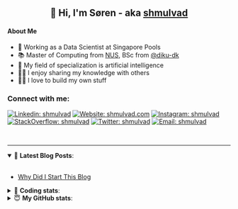 <h2 align="center">
	👋 Hi, I'm Søren - aka <a href="https://shmulvad.com">shmulvad</a>
</h2>

#### About Me
- 🤖 Working as a Data Scientist at Singapore Pools
- 📚 Master of Computing from [NUS], BSc from [@diku-dk]
- 🧠 My field of specialization is artificial intelligence
- 👨‍🏫 I enjoy sharing my knowledge with others
- 👨‍💻 I love to build my own stuff

### Connect with me:

[![Linkedin: shmulvad](https://img.shields.io/badge/shmulvad-blue?style=flat&logo=Linkedin&logoColor=white)][linkedin]
[![Website: shmulvad.com](https://img.shields.io/badge/shmulvad.com-47CCCC?&style=flat&logo=Google-Chrome&logoColor=white)][website]
[![Instagram: shmulvad](https://img.shields.io/badge/-@shmulvad-purple?style=flat&logo=Instagram&logoColor=white)][instagram]
[![StackOverflow: shmulvad](https://img.shields.io/badge/shmulvad-FE7A16?style=flat&logo=stack-overflow&logoColor=white)][stackOverflow]
[![Twitter: shmulvad](https://img.shields.io/badge/@shmulvad-1ca0f1?style=flat&logo=twitter&logoColor=white)][twitter]
[![Email: shmulvad](https://img.shields.io/badge/shmulvad-D14836?style=flat&logo=gmail&logoColor=white)][mail]

<br />

---

<details open>
 <summary>📕 <b>Latest Blog Posts</b>: </summary>

<br>

<!-- BLOG-POST-LIST:START -->
- [Why Did I Start This Blog](https://shmulvad.com/blog/why-did-start-this-blog)
<!-- BLOG-POST-LIST:END -->

</details>

<!-- --- -->

<details>
 <summary>🤖 <b>Coding stats</b>: </summary>

<br>

NOTE: Doesn't track coding at work or work done in environments such as Jupyter Notebooks.

<!--START_SECTION:waka-->
![Code Time](http://img.shields.io/badge/Code%20Time-2%2C313%20hrs%2018%20mins-blue)

**I'm a Night 🦉** 

```text
🌞 Morning                438 commits         ██░░░░░░░░░░░░░░░░░░░░░░░   09.28 % 
🌆 Daytime                1222 commits        ██████░░░░░░░░░░░░░░░░░░░   25.90 % 
🌃 Evening                1937 commits        ██████████░░░░░░░░░░░░░░░   41.06 % 
🌙 Night                  1121 commits        ██████░░░░░░░░░░░░░░░░░░░   23.76 % 
```


📊 **This Week I Spent My Time On** 

```text
💬 Programming Languages: 
Python                   6 hrs 44 mins       █████████████████░░░░░░░░   69.59 % 
Other                    1 hr 20 mins        ███░░░░░░░░░░░░░░░░░░░░░░   13.83 % 
Text                     50 mins             ██░░░░░░░░░░░░░░░░░░░░░░░   08.65 % 
HTML                     21 mins             █░░░░░░░░░░░░░░░░░░░░░░░░   03.75 % 
Markdown                 8 mins              ░░░░░░░░░░░░░░░░░░░░░░░░░   01.44 % 

🔥 Editors: 
VS Code                  7 hrs 41 mins       ████████████████████░░░░░   79.35 % 
Zsh                      1 hr 20 mins        ███░░░░░░░░░░░░░░░░░░░░░░   13.81 % 
Sublime Text             39 mins             ██░░░░░░░░░░░░░░░░░░░░░░░   06.84 % 

🐱‍💻 Projects: 
overvaagning-admin       6 hrs 40 mins       █████████████████░░░░░░░░   68.89 % 
km24-core                1 hr 35 mins        ████░░░░░░░░░░░░░░░░░░░░░   16.42 % 
Unknown Project          39 mins             ██░░░░░░░░░░░░░░░░░░░░░░░   06.84 % 
datapakke-interface      34 mins             █░░░░░░░░░░░░░░░░░░░░░░░░   05.91 % 
Terminal                 7 mins              ░░░░░░░░░░░░░░░░░░░░░░░░░   01.29 % 
```


 Last Updated on 21/01/2024 18:40:49 UTC
<!--END_SECTION:waka-->

</details>

<!-- --- -->

<details>
 <summary>😇 <b>My GitHub stats</b>: </summary>

<br>

<img align="left" alt="shmulvad's Github Stats" src="https://github-readme-stats.vercel.app/api?username=shmulvad&show_icons=true&hide_border=true" />

</details>



[website]: https://shmulvad.com
[twitter]: https://twitter.com/shmulvad
[linkedin]: https://linkedin.com/in/shmulvad
[instagram]: https://instagram.com/shmulvad
[stackOverflow]: https://stackoverflow.com/users/9248793/shmulvad
[mail]: mailto:shmulvad@gmail.com
[@diku-dk]: https://github.com/diku-dk
[github]: https://github.com/shmulvad
[NUS]: https://www.nus.edu.sg